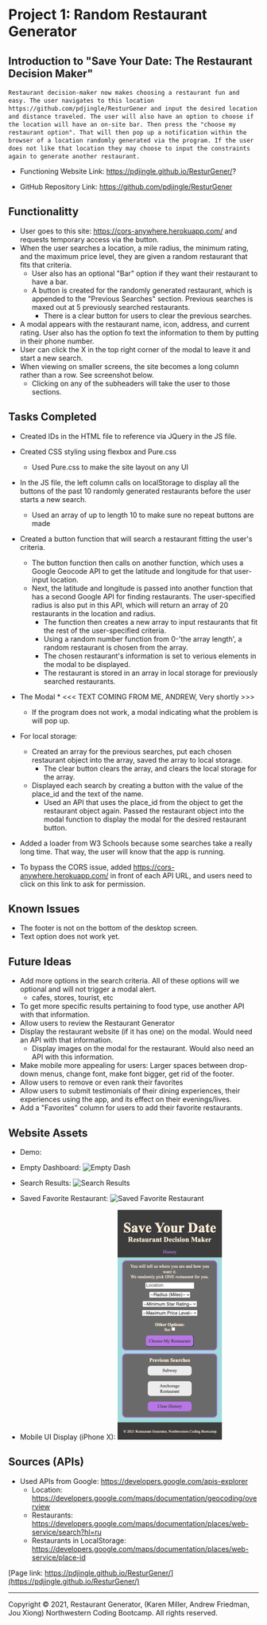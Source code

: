 # Project 1: Random Restaurant Generator

<!-- ## To-Do 3/20/21 (in order of importance) -->
<!-- * get local storage to work for favorites
* add modal for errors, and delete alerts.
* make presentation
* make readMe
    * type intro
* cors before every session
    * we could make a modal with the link for users to activate the cors permission
   	 - <<<<we need a link that actually accomplishes this for the various individual users.>>>> -->

## Introduction to "Save Your Date: The Restaurant Decision Maker"
	Restaurant decision-maker now makes choosing a restaurant fun and easy. The user navigates to this location https://github.com/pdjingle/ResturGener and input the desired location and distance traveled. The user will also have an option to choose if the location will have an on-site bar. Then press the "choose my restaurant option". That will then pop up a notification within the browser of a location randomly generated via the program. If the user does not like that location they may choose to input the constraints again to generate another restaurant. 
    
* Functioning Website Link: https://pdjingle.github.io/ResturGener/?
    
* GitHub Repository Link: https://github.com/pdjingle/ResturGener
    
## Functionalitty

* User goes to this site: https://cors-anywhere.herokuapp.com/ and requests temporary access via the button.
* When the user searches a location, a mile radius, the minimum rating, and the maximum price level, they are given a random restaurant that fits that criteria.
    * User also has an optional "Bar" option if they want their restaurant to have a bar.
    * A button is created for the randomly generated restaurant, which is appended to the "Previous Searches" section. Previous searches is maxed out at 5 previously searched restaurants.
        * There is a clear button for users to clear the previous searches.
* A modal appears with the restaurant name, icon, address, and current rating. User also has the option fo text the information to them by putting in their phone number.
* User can click the X in the top right corner of the modal to leave it and start a new search.
* When viewing on smaller screens, the site becomes a long column rather than a row. See screenshot below.
    * Clicking on any of the subheaders will take the user to those sections.


## Tasks Completed

* Created IDs in the HTML file to reference via JQuery in the JS file.
* Created CSS styling using flexbox and Pure.css
    * Used Pure.css to make the site layout on any UI
* In the JS file, the left column calls on localStorage to display all the buttons of the past 10 randomly generated restaurants before the user starts a new search.
    * Used an array of up to length 10 to make sure no repeat buttons are made
* Created a button function that will search a restaurant fitting the user's criteria.
    * The button function then calls on another function, which uses a Google Geocode API to get the latitude and longitude for that user-input location.
    * Next, the latitude and longitude is passed into another function that has a second Google API for finding restaurants. The user-specified radius is also put in this API, which will return an array of 20 restaurants in the location and radius.
        * The function then creates a new array to input restaurants that fit the rest of the user-specified criteria.
        * Using a random number function from 0-'the array length', a random restaurant is chosen from the array.
        * The chosen restaurant's information is set to verious elements in the modal to be displayed.
        * The restaurant is stored in an array in local storage for previously searched restaurants.
* The Modal 
        * <<< TEXT COMING FROM ME, ANDREW, Very shortly >>>


    * If the program does not work, a modal indicating what the problem is will pop up.
* For local storage:
    * Created an array for the previous searches, put each chosen restaurant object into the array, saved the array to local storage.
        * The clear button clears the array, and clears the local storage for the array.
    * Displayed each search by creating a button with the value of the place_id and the text of the name.
        * Used an API that uses the place_id from the object to get the restaurant object again. Passed the restaurant object into the modal function to display the modal for the desired restaurant button.
* Added a loader from W3 Schools because some searches take a really long time. That way, the user will know that the app is running.
* To bypass the CORS issue, added https://cors-anywhere.herokuapp.com/ in front of each API URL, and users need to click on this link to ask for permission.


## Known Issues

* The footer is not on the bottom of the desktop screen.
* Text option does not work yet.


## Future Ideas

* Add more options in the search criteria. All of these options will we optional and will not trigger a modal alert.
    * cafes, stores, tourist, etc
* To get more specific results pertaining to food type, use another API with that information.
* Allow users to review the Restaurant Generator
* Display the restaurant website (if it has one) on the modal. Would need an API with that information.
    * Display images on the modal for the restaurant. Would also need an API with this information.
* Make mobile more appealing for users: Larger spaces between drop-down menus, change font, make font bigger, get rid of the footer.
* Allow users to remove or even rank their favorites
* Allow users to submit testimonials of their dining experiences, their experiences using the app, and its effect on their evenings/lives.
* Add a "Favorites" column for users to add their favorite restaurants.


## Website Assets

* Demo:

* Empty Dashboard: 
![Empty Dash](./assets/empty-dash.png)

* Search Results: 
![Search Results](./assets/search-results.png)

* Saved Favorite Restaurant: 
![Saved Favorite Restaurant](./assets/fave-save.png)

* Mobile UI Display (iPhone X): 
![iPhone (mobile) display](./assets/mobile.png)


## Sources (APIs)

* Used APIs from Google: https://developers.google.com/apis-explorer
    * Location: https://developers.google.com/maps/documentation/geocoding/overview
    * Restaurants: https://developers.google.com/maps/documentation/places/web-service/search?hl=ru
    * Restaurants in LocalStorage: https://developers.google.com/maps/documentation/places/web-service/place-id

[Page link: https://pdjingle.github.io/ResturGener/](https://pdjingle.github.io/ResturGener/)
- - -
 Copyright © 2021,  Restaurant Generator, (Karen Miller, Andrew Friedman, Jou Xiong) Northwestern Coding Bootcamp. All rights reserved.





<!-- ## Application Requirements

Your project should fulfill the following requirements:

* Use a CSS framework other than Bootstrap. !!!!!!!!

* Be deployed to GitHub Pages.

* Be interactive (i.e., accept and respond to user input).

* Use at least two server-side APIs.

* Does not use alerts, confirms, or prompts (use modals).

* Use client-side storage to store persistent data.

* Be responsive.

* Have a polished UI. CSS !!!!!!!

* Have a clean repository that meets quality coding standards (file structure, naming conventions, follows best practices for class/id naming conventions, indentation, quality comments, etc.).

* Have a quality README (with unique name, description, technologies used, screenshot, and link to deployed application).


## Presentation Requirements

Use this [project presentation template](https://docs.google.com/presentation/d/1_u8TKy5zW5UlrVQVnyDEZ0unGI2tjQPDEpA0FNuBKAw/edit?usp=sharing) to address the following: 

* Elevator pitch: a one minute description of your application

* Concept: What is your user story? What was your motivation for development?

* Process: What were the technologies used? How were tasks and roles broken down and assigned? What challenges did you encounter? What were your successes?

* Demo: Show your stuff!

* Directions for Future Development

* Links to the deployed application and the GitHub repository


## Grading Metrics 

| Metric                | Weight | 
| ---                   | ---    |
| Technical Criteria    | 25%    |
| Concept               | 10%    |
| Deployment            | 20%    |
| Repository Quality    | 10%    |
| Application Quality   | 15%    |
| Presentation          | 10%    |
| Collaboration         | 10%    |


## Grading Requirements

This project is graded based on the following criteria:

### Technical Acceptance Criteria: 25%

* Satisfies the following code requirements:

	* Application uses at least two server-side APIs.

    * Application uses client-side storage to store persistent data.

    * Application doesn't use JS alerts, prompts, or confirms (uses modals instead).

    * Application uses a CSS framework other than Bootstrap.

    * Application is interactive (accepts and responds to user input)

### Concept 10%

* Application should be a unique and novel idea.

* Your group should clearly and concisely articulate your project idea.

### Deployment: 20%

* Application deployed at live URL and loads with no errors.

* Application GitHub URL submitted.

### Repository Quality: 10%

* Repository has a unique name.

* Repository follows best practices for file structure and naming conventions.

* Repository follows best practices for class/id naming conventions, indentation, quality comments, etc.

* Repository contains multiple descriptive commit messages.

* Repository contains a quality README file with description, screenshot, and link to deployed application.

### Application Quality: 15%

* Application user experience is intuitive and easy to navigate.

* Application user interface style is clean and polished.

* Application is responsive.

### Presentation 10%

* Your group should present using Powerpoint or a similar presentation software.

* Every group member should speak during the presentation.

* Your presentation should follow the [Project Presentation Template](https://docs.google.com/presentation/d/1_u8TKy5zW5UlrVQVnyDEZ0unGI2tjQPDEpA0FNuBKAw/edit?usp=sharing).

### Collaboration 10%

* There are no major disparities in the number of GitHub contributions between group members.


## Submission on BCS

Each member is required to submit the following:

* The URL of the deployed application.

* The URL of the GitHub repository.


 -->
